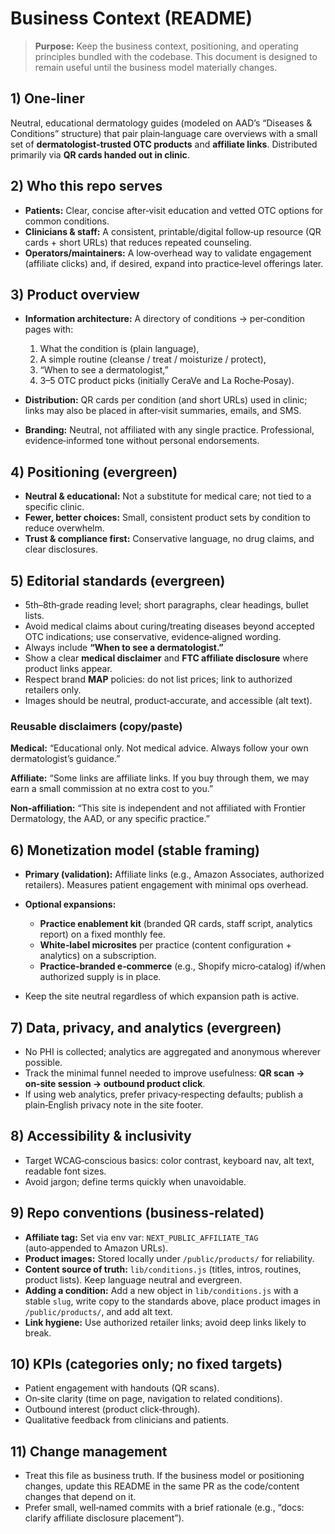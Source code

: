 # Business Context (README)

> **Purpose:** Keep the business context, positioning, and operating principles bundled with the codebase. This document is designed to remain useful until the business model materially changes.

## 1) One‑liner

Neutral, educational dermatology guides (modeled on AAD’s “Diseases & Conditions” structure) that pair plain‑language care overviews with a small set of **dermatologist‑trusted OTC products** and **affiliate links**. Distributed primarily via **QR cards handed out in clinic**.

## 2) Who this repo serves

* **Patients:** Clear, concise after‑visit education and vetted OTC options for common conditions.
* **Clinicians & staff:** A consistent, printable/digital follow‑up resource (QR cards + short URLs) that reduces repeated counseling.
* **Operators/maintainers:** A low‑overhead way to validate engagement (affiliate clicks) and, if desired, expand into practice‑level offerings later.

## 3) Product overview

* **Information architecture:** A directory of conditions → per‑condition pages with:

  1. What the condition is (plain language),
  2. A simple routine (cleanse / treat / moisturize / protect),
  3. “When to see a dermatologist,”
  4. 3–5 OTC product picks (initially CeraVe and La Roche‑Posay).
* **Distribution:** QR cards per condition (and short URLs) used in clinic; links may also be placed in after‑visit summaries, emails, and SMS.
* **Branding:** Neutral, not affiliated with any single practice. Professional, evidence‑informed tone without personal endorsements.

## 4) Positioning (evergreen)

* **Neutral & educational:** Not a substitute for medical care; not tied to a specific clinic.
* **Fewer, better choices:** Small, consistent product sets by condition to reduce overwhelm.
* **Trust & compliance first:** Conservative language, no drug claims, and clear disclosures.

## 5) Editorial standards (evergreen)

* 5th–8th‑grade reading level; short paragraphs, clear headings, bullet lists.
* Avoid medical claims about curing/treating diseases beyond accepted OTC indications; use conservative, evidence‑aligned wording.
* Always include **“When to see a dermatologist.”**
* Show a clear **medical disclaimer** and **FTC affiliate disclosure** where product links appear.
* Respect brand **MAP** policies: do not list prices; link to authorized retailers only.
* Images should be neutral, product‑accurate, and accessible (alt text).

### Reusable disclaimers (copy/paste)

**Medical:** “Educational only. Not medical advice. Always follow your own dermatologist’s guidance.”

**Affiliate:** “Some links are affiliate links. If you buy through them, we may earn a small commission at no extra cost to you.”

**Non‑affiliation:** “This site is independent and not affiliated with Frontier Dermatology, the AAD, or any specific practice.”

## 6) Monetization model (stable framing)

* **Primary (validation):** Affiliate links (e.g., Amazon Associates, authorized retailers). Measures patient engagement with minimal ops overhead.
* **Optional expansions:**

  * **Practice enablement kit** (branded QR cards, staff script, analytics report) on a fixed monthly fee.
  * **White‑label microsites** per practice (content configuration + analytics) on a subscription.
  * **Practice‑branded e‑commerce** (e.g., Shopify micro‑catalog) if/when authorized supply is in place.
* Keep the site neutral regardless of which expansion path is active.

## 7) Data, privacy, and analytics (evergreen)

* No PHI is collected; analytics are aggregated and anonymous wherever possible.
* Track the minimal funnel needed to improve usefulness: **QR scan → on‑site session → outbound product click**.
* If using web analytics, prefer privacy‑respecting defaults; publish a plain‑English privacy note in the site footer.

## 8) Accessibility & inclusivity

* Target WCAG‑conscious basics: color contrast, keyboard nav, alt text, readable font sizes.
* Avoid jargon; define terms quickly when unavoidable.

## 9) Repo conventions (business‑related)

* **Affiliate tag:** Set via env var: `NEXT_PUBLIC_AFFILIATE_TAG` (auto‑appended to Amazon URLs).
* **Product images:** Stored locally under `/public/products/` for reliability.
* **Content source of truth:** `lib/conditions.js` (titles, intros, routines, product lists). Keep language neutral and evergreen.
* **Adding a condition:** Add a new object in `lib/conditions.js` with a stable `slug`, write copy to the standards above, place product images in `/public/products/`, and add alt text.
* **Link hygiene:** Use authorized retailer links; avoid deep links likely to break.

## 10) KPIs (categories only; no fixed targets)

* Patient engagement with handouts (QR scans).
* On‑site clarity (time on page, navigation to related conditions).
* Outbound interest (product click‑through).
* Qualitative feedback from clinicians and patients.

## 11) Change management

* Treat this file as business truth. If the business model or positioning changes, update this README in the same PR as the code/content changes that depend on it.
* Prefer small, well‑named commits with a brief rationale (e.g., “docs: clarify affiliate disclosure placement”).
